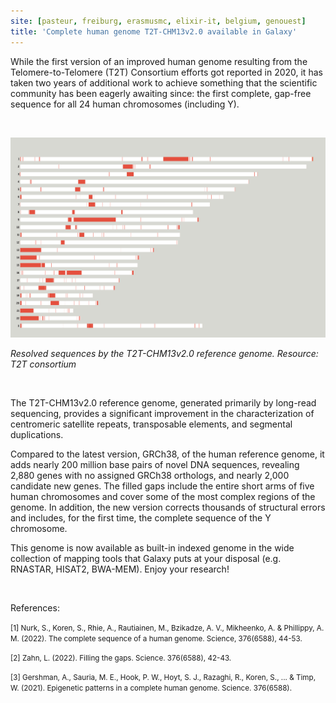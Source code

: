 ```yaml
---
site: [pasteur, freiburg, erasmusmc, elixir-it, belgium, genouest]
title: 'Complete human genome T2T-CHM13v2.0 available in Galaxy'
---
```


While the first version of an improved human genome resulting from the Telomere-to-Telomere (T2T) Consortium efforts got reported in 2020, it has taken two years of additional work to achieve something that the scientific community has been eagerly awaiting since: the first complete, gap-free sequence for all 24 human chromosomes (including Y).


<br>

![Graphical Abstract](/assets/media/T2T_human_genome.png)

*Resolved sequences by the T2T-CHM13v2.0 reference genome. Resource: T2T consortium*

<br>
 
    
The T2T-CHM13v2.0 reference genome, generated primarily by long-read sequencing, provides a significant improvement in the characterization of centromeric satellite repeats, transposable elements, and segmental duplications.

Compared to the latest version, GRCh38, of the human reference genome, it adds nearly 200 million base pairs of novel DNA sequences, revealing 2,880 genes with no assigned GRCh38 orthologs, and nearly 2,000 candidate new genes. The filled gaps include the entire short arms of five human chromosomes and cover some of the most complex regions of the genome. In addition, the new version corrects thousands of structural errors and includes, for the first time, the complete sequence of the Y chromosome.

This genome is now available as built-in indexed genome in the wide collection of mapping tools that Galaxy puts at your disposal (e.g. RNASTAR, HISAT2, BWA-MEM). Enjoy your research!
        
<br>

References:
    
<small> [1] Nurk, S., Koren, S., Rhie, A., Rautiainen, M., Bzikadze, A. V., Mikheenko, A. & Phillippy, A. M. (2022). The complete sequence of a human genome. Science, 376(6588), 44-53. </small>

<small> [2] Zahn, L. (2022). Filling the gaps. Science. 376(6588), 42-43. </small>

<small> [3] Gershman, A., Sauria, M. E., Hook, P. W., Hoyt, S. J., Razaghi, R., Koren, S., ... & Timp, W. (2021). Epigenetic patterns in a complete human genome. Science.  376(6588). </small>

